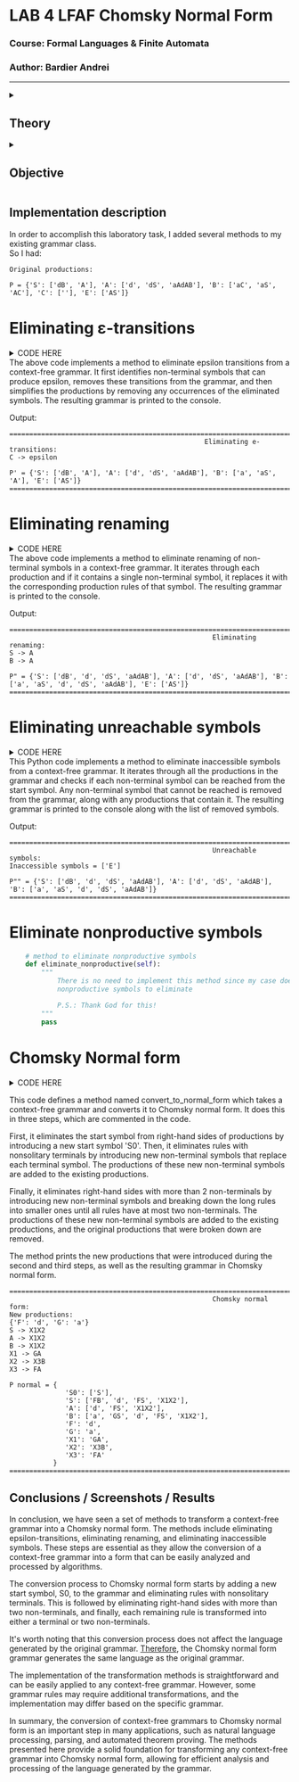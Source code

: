 # LAB 4 LFAF Chomsky Normal Form

### Course: Formal Languages & Finite Automata
### Author: Bardier Andrei

----
<details>
  <summary><h2>Theory</h2></summary>
  
  Chomsky normal form (CNF) is a way of representing a context-free grammar in a standardized form.
  This form was first proposed by linguist Noam Chomsky in 1959 as a method to study the formal properties of natural languages.
  The CNF requires that every rule in the grammar is either of the form A → BC, where A, B, and C are nonterminal symbols, or A → a,
  where A is a nonterminal symbol and a is a terminal symbol.  

  There are several advantages to representing a grammar in Chomsky normal form. 
  One is that it makes it easier to analyze the grammar and to prove certain properties about it. 
  For example, it is straightforward to determine whether a given grammar generates a particular string or not using the CYK algorithm. 
  Additionally, converting a grammar to CNF can simplify the design of parsers, which are programs that recognize the structure of sentences in a language.  

  While it is possible to convert any context-free grammar to Chomsky normal form, the resulting grammar may have more rules than the original grammar. 
  However, the number of rules is still polynomial in the size of the original grammar, and the resulting grammar has several useful properties 
  that make it well-suited for computational applications. As a result, Chomsky normal form is a popular standard for representing context-free grammars 
  in natural language processing and other areas of computer science.
</details>
<details>
  <summary><h2>Objective</h2></summary>
  
  1. Learn about Chomsky Normal Form (CNF) [1].
  2. Get familiar with the approaches of normalizing a grammar.
  3. Implement a method for normalizing an input grammar by the rules of CNF.
      1. The implementation needs to be encapsulated in a method with an appropriate signature (also ideally in an appropriate class/type).
      2. The implemented functionality needs executed and tested.
      3. A BONUS point will be given for the student who will have unit tests that validate the functionality of the project.
      4. Also, another BONUS point would be given if the student will make the aforementioned function to accept any grammar,  
           not only the one from the student's variant.
</details>


## Implementation description
In order to accomplish this laboratory task, I added several methods to my existing grammar class.  
So I had:
```
Original productions:

P = {'S': ['dB', 'A'], 'A': ['d', 'dS', 'aAdAB'], 'B': ['aC', 'aS', 'AC'], 'C': [''], 'E': ['AS']}
```

# Eliminating ε-transitions
<details>
  <summary>CODE HERE</summary>
  
  ```python
      # method to eliminate the e-transition (just in my particular case)
      def eliminate_e(self):
          print(' ' * 48, "Eliminating e-transitions:")
          production = self.production.copy()
          Ne = []
          for prod in production:
              if '' in production[prod]:
                  Ne.append(prod)

                  # eliminate e-transition from P
                  production[prod].remove('')

          # delete empty transitions
          to_delete = []
          for i in production.keys():
              if not production[i]:
                  to_delete.append(i)
          for item in to_delete:
              production.pop(item)
              self.non_terminal_vars.remove(item)

          # simplify productions (ex: [A -> aB, B -> epsilon] ==> [A -> a])
          for item in Ne:
              print(item, '->', 'epsilon')
              for prod in production:
                  for i in range(len(production[prod])):
                      production[prod][i] = production[prod][i].replace(item, '')
          self.production = production
  ```
</details>
The above code implements a method to eliminate epsilon transitions from a context-free grammar. 
It first identifies non-terminal symbols that can produce epsilon, removes these transitions from the grammar, 
and then simplifies the productions by removing any occurrences of the eliminated symbols. The resulting grammar is printed to the console.    

Output:
```
================================================================================================================================
                                                 Eliminating e-transitions:
C -> epsilon

P' = {'S': ['dB', 'A'], 'A': ['d', 'dS', 'aAdAB'], 'B': ['a', 'aS', 'A'], 'E': ['AS']}
================================================================================================================================
```

# Eliminating renaming
<details>
  <summary>CODE HERE</summary>
  
  ```python
      # method to eliminate renaming
      def eliminate_rename(self):
          print(' ' * 50, "Eliminating renaming:")
          for prod in self.production:
              for rule in self.production[prod]:
                  if rule in self.non_terminal_vars:
                      print(prod, '->', rule)
                      self.production[prod].remove(rule)
                      self.production[prod].extend(self.production[rule])
          print("\nP\" =", self.production)
          print('=' * 128)
  ```
</details>
The above code implements a method to eliminate renaming of non-terminal symbols in a context-free grammar.
It iterates through each production and if it contains a single non-terminal symbol, it replaces it with the corresponding production rules of that symbol. 
The resulting grammar is printed to the console.    

Output:
```
================================================================================================================================
                                                   Eliminating renaming:
S -> A
B -> A

P" = {'S': ['dB', 'd', 'dS', 'aAdAB'], 'A': ['d', 'dS', 'aAdAB'], 'B': ['a', 'aS', 'd', 'dS', 'aAdAB'], 'E': ['AS']}
================================================================================================================================
```
# Eliminating unreachable symbols
<details>
  <summary>CODE HERE</summary>

  ```python
      # method to eliminate inaccessible symbols
      def eliminate_unreachable(self):
          print(' ' * 50, "Unreachable symbols:")
          reached = set()
          for var in self.non_terminal_vars:
              for prod in self.production:
                  for rule in self.production[prod]:
                      if var in rule:
                          reached.add(var)

          unreached = []
          for item in list(self.production.keys()):
              if item not in reached:
                  unreached.append(item)

          for item in unreached:
              self.production.pop(item)
              self.non_terminal_vars.remove(item)

          print('Inaccessible symbols =', unreached)
          print("\nP\"\" =", self.production)
          print('=' * 128)
  ```
</details>
This Python code implements a method to eliminate inaccessible symbols from a context-free grammar. 
It iterates through all the productions in the grammar and checks if each non-terminal symbol can be reached from the start symbol. 
Any non-terminal symbol that cannot be reached is removed from the grammar, along with any productions that contain it. 
The resulting grammar is printed to the console along with the list of removed symbols.    

Output:
```
================================================================================================================================
                                                   Unreachable symbols:
Inaccessible symbols = ['E']

P"" = {'S': ['dB', 'd', 'dS', 'aAdAB'], 'A': ['d', 'dS', 'aAdAB'], 'B': ['a', 'aS', 'd', 'dS', 'aAdAB']}
================================================================================================================================
```
# Eliminate nonproductive symbols
```python
    # method to eliminate nonproductive symbols
    def eliminate_nonproductive(self):
        """
            There is no need to implement this method since my case doesn't have any
            nonproductive symbols to eliminate

            P.S.: Thank God for this!
        """
        pass
```
# Chomsky Normal form
<details>

  <summary>CODE HERE</summary>

  
  ```python
    def convert_to_normal_form(self):
        """
        Method to convert a grammar to Chomsky normal form.
        A -> BC
        D -> i
        """
        # START: Eliminate the start symbol from right-hand sides
        print(' ' * 50, "Chomsky normal form:")
        self.non_terminal_vars.append('S0')
        dict = {'S0': ['S']}
        self.production = {**dict, **self.production}

        # TERM: Eliminate rules with nonsolitary terminals
        new_production = {}
        dict = {}
        counter = 0
        for prod in self.production:
            for rule in self.production[prod]:
                if len(rule) > 1:
                    for char in rule:
                        if char in self.terminal_vars and char not in new_production.values():
                            new_production[chr(70 + counter)] = char
                            dict[char] = chr(70 + counter)
                            counter += 1

        # Replacing terminals symbols with their new non-terminal symbol (ex: [S -> dB] ==> [F -> d] and [S -> FB])
        for item in dict.keys():
            for prod in self.production:
                for i in range(len(self.production[prod])):
                    if len(self.production[prod][i]) > 1:
                        self.production[prod][i] = self.production[prod][i].replace(item, dict[item])

        # BIN: Eliminate right-hand sides with more than 2 nonterminals
        print("New productions:\n", new_production, sep='')
        self.production = {**self.production, **new_production}
        counter = 1
        new_production = {}
        for prod in self.production:
            for rule in self.production[prod]:
                if len(rule) > 2:
                    print(prod, '->', 'X1X2')
                    new_production[prod] = 'X1X2'

        prod = list(self.production.keys())[1]
        for rule in self.production[prod]:
            if len(rule) > 2:
                while len(rule) > 2:
                    new_production[('X' + str(counter))] = rule[:2]
                    print(('X' + str(counter)), '->', rule[:2])
                    counter += 1
                    if len(rule[2:]) > 2:
                        new_production[('X' + str(counter))] = ('X' + str(counter + 1)) + rule[-1]
                        print(('X' + str(counter)), '->', ('X' + str(counter + 1)) + rule[-1])
                        counter += 1
                    rule = rule[2:]

        for prod in self.production:
            for rule in self.production[prod]:
                if len(rule) > 2:
                    self.production[prod].remove(rule)

        for prod in new_production:
            if prod in self.production:
                self.production[prod].append(new_production[prod])
            else:
                self.production[prod] = new_production[prod]

        print("\nP normal =", self.production)
        print('=' * 128)
```

</details>

This code defines a method named convert_to_normal_form which takes a context-free grammar and converts it to Chomsky normal form. 
It does this in three steps, which are commented in the code.  

First, it eliminates the start symbol from right-hand sides of productions by introducing a new start symbol 'S0'. 
Then, it eliminates rules with nonsolitary terminals by introducing new non-terminal symbols that replace each terminal symbol. 
The productions of these new non-terminal symbols are added to the existing productions.  

Finally, it eliminates right-hand sides with more than 2 non-terminals by introducing new non-terminal symbols 
and breaking down the long rules into smaller ones until all rules have at most two non-terminals. 
The productions of these new non-terminal symbols are added to the existing productions, and the original productions that were broken down are removed.  

The method prints the new productions that were introduced during the second and third steps, as well as the resulting grammar in Chomsky normal form.

```
================================================================================================================================
                                                   Chomsky normal form:
New productions:
{'F': 'd', 'G': 'a'}
S -> X1X2
A -> X1X2
B -> X1X2
X1 -> GA
X2 -> X3B
X3 -> FA

P normal = {
              'S0': ['S'], 
              'S': ['FB', 'd', 'FS', 'X1X2'], 
              'A': ['d', 'FS', 'X1X2'], 
              'B': ['a', 'GS', 'd', 'FS', 'X1X2'], 
              'F': 'd', 
              'G': 'a', 
              'X1': 'GA', 
              'X2': 'X3B', 
              'X3': 'FA'
           }
================================================================================================================================

```

## Conclusions / Screenshots / Results


In conclusion, we have seen a set of methods to transform a context-free grammar into a Chomsky normal form. 
The methods include eliminating epsilon-transitions, eliminating renaming, and eliminating inaccessible symbols. 
These steps are essential as they allow the conversion of a context-free grammar into a form that can be easily analyzed and processed by algorithms.  

The conversion process to Chomsky normal form starts by adding a new start symbol, S0, to the grammar and eliminating rules with nonsolitary terminals. 
This is followed by eliminating right-hand sides with more than two non-terminals, and finally, 
each remaining rule is transformed into either a terminal or two non-terminals.  

It's worth noting that this conversion process does not affect the language generated by the original grammar. 
<a href="https://youtu.be/dQw4w9WgXcQ">Therefore</a>, the Chomsky normal form grammar generates the same language as the original grammar.

The implementation of the transformation methods is straightforward and can be easily applied to any context-free grammar. 
However, some grammar rules may require additional transformations, and the implementation may differ based on the specific grammar.  

In summary, the conversion of context-free grammars to Chomsky normal form is an important step in many applications, 
such as natural language processing, parsing, and automated theorem proving. The methods presented here provide a solid foundation for transforming 
any context-free grammar into Chomsky normal form, allowing for efficient analysis and processing of the language generated by the grammar.

